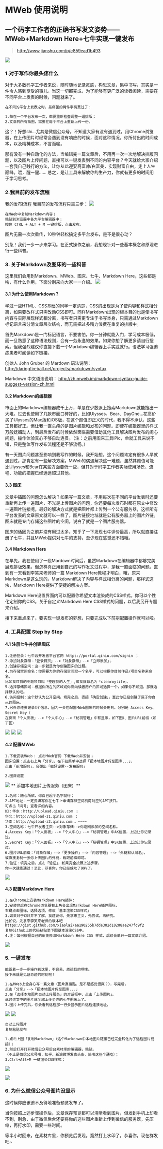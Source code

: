 # MWeb 使用说明
## 一个码字工作者的正确书写发文姿势—— MWeb+Markdown Here+七牛实现一键发布
> http://www.jianshu.com/p/c859ead1b493

![](http://oe7mrvlxa.bkt.clouddn.com/15117730846127.jpg)

### 1.对于写作你最头疼什么

对于大多数码字工作者来说，随时随地记录灵感，构思文章，集中书写，其实是一件令人感到享受的事儿。当这一切都完成，为了能够有更广泛的读者阅读，需要在不同平台上发表的时候，问题就来了。
    
    在不同的平台上发表之时，最痛苦的两件事情莫过于：
    
    1.每在一个平台发布一次，都要重新检查调整一遍排版；
    2.文章的所有插图，需要在每个平台上重新上传一份。
这？！好想shi...尤其是微信公众号，不知道大家有没有遇到过，用Chrome浏览器，在上传图片时经常会遇到没有响应的时候，面对这种情况，你所付出的时间成本，以及精神成本，不言而喻。

那有没有一种自动化的方法，当编辑完一篇文章后，不用再一次一次地解决排版问题，以及图片上传问题，直接可以一键发表到不同的内容平台？今天就给大家介绍一套我自己践行的方法，让你从此迎娶高富帅/白富美，实现财富自由，走上人生巅峰。喂，醒一醒…… 总之，是让工具来解放你的生产力，你就有更多的时间用于学习思考。

### 2.我目前的发布流程


我的发布l流程
我目前的发布流程只需三步：
![](http://oe7mrvlxa.bkt.clouddn.com/15117733010537.jpg)

    在MWeb中复制Markdown内容；
    粘贴到浏览器中各大平台编辑器中；
    按住 CTRL + ALT + M 一键排版，点击发布。
图片无需一次次重传，10秒钟轻松搞定多平台发布，是不是很心动？

别急！我们一步一步来学习。在正式操作之前，我想现针对一些基本概念和原理进行一些科普。

### 3. 关于Markdown及图床的一些科普

这里我们会用到Markdown、MWeb、图床、七牛、Markdown Here，这些都是啥，有什么作用，下面分别来向大家一一介绍。
![](http://oe7mrvlxa.bkt.clouddn.com/15117733415181.jpg)


#### 3.1 为什么使用Markdown？

学过一些HTML、CSS基础的同学一定清楚，CSS的出现是为了使内容和样式相分离，如果要改样式只需改动CSS即可。同样Markdown出现的根本目的也是使书写内容与实际展现样式相分离，书写者只需更专注于书写本身，只需通过Markdown标记语言来分清文章层次结构，而无需把过多精力浪费在重复的排版中。

首先Markdown是一门标记语言，不要害怕，你一分钟就能入门，学习成本极低，而一旦熟悉了这种语法规则，会有一劳永逸的效果。如果你想了解更多请自行搜索。但我强烈建议你直接下载一个Markdown编辑器上手实践就行。语法学习强迫症患者可阅读如下链接。

创始人 John Gruber 的 Mardown 语法说明：
http://daringfireball.net/projects/markdown/syntax

Markdown 中文语法说明：
http://zh.mweb.im/markdown-syntax-guide-suggest-version-zh.html


#### 3.2 Markdown的编辑器

市面上的Markdown编辑器成千上万，单是在少数派上搜索Markdown就能搜出一大堆。过去也使用了几款市面口碑好的，比如Ulysses、Bear、DayOne...花高价买了Ulysses的Mac版和iOS版，在这个颜值即正义的时代，我不得不承认，这些工具都好正。但让我一直头疼的是图片编辑和发布的问题。即使在编辑器里的样式万般妩媚动人，到最后发布的时候依然面临需要借助其他工具解决图片发布的闹心问题，操作体验真心不够自动连贯。（注：之前用图床工具iPic，单就工具来说不错，只是整体写作发布流程还是不够流畅。）

有一天图片问题甚至影响到我写作的时候，我开始想，这个问题肯定有很多人早就遇到过，那肯定有一些解决方案，MWeb的偶遇解决这一难题，虽然其颜值可能比Ulysses和Bear在某些方面要低一些，但其对于码字工作者实际使用场景、流程、功能的把握已经远远超过其他。

#### 3.3 图床

文章中插图的问题怎么解决？如果写一篇文章，不用每次在不同的平台发表时还要重新再上传一遍图片，不光是上传图片的问题，你还要每次发布时都在原文中修改一遍图片链接呢，最好的解决方式就是把图片都上传到一个公有服务器，这样所有平台发表的文章原文就可以一样了，图片链接地址就是公有服务器上的图片外链。图床就是专门存储这些图片的空间，说白了就是一个图片服务器。

图床的话因为之前并没有用过太多，知乎了一下发现七牛评价最高，所以就直接注册了七牛，并且MWeb提供对七牛的支持，至少现在感觉还不错哦。

#### 3.4 Markdown Here

在早先，我在使用了一段Mardown时间后，虽然Markdown在编辑器中都够完美展现排版效果，但怎样真正用到自己的写作发文过程中，是我一直面临的问题。直到有一天看到李笑来老师的一篇 Markdown Here教程才明白，哦，原来Markdown是这么玩的。Markdown解决了内容与样式相分离的问题，那样式这块，Markdown Here提供了便捷的解决方案。

Markdown Here设置界面内可以配置你希望文本渲染成的CSS样式。你可以个性化定制你的CSS。关于自定义Markdown Here CSS样式的问题，以后我另开专题来介绍。

接下来重点来了，要实现一键发布的梦想，只要完成以下前期配置操作就可以啦。

### 4. 工具配置 Step by Step

#### 4.1 注册七牛并创建图床

    1.注册登录：七牛云开发者平台官网 https://portal.qiniu.com/signin ；
    2.添加对象存储：「登录首页」-->「对象存储」-->「立即添加」；
    3.创建存储空间：这一步就是为你创建图床的过程。
    4.为存储空间命名：你需要为你的存储空间取一个名字，可以根据你目前作品/项目名称来命名，
    比如我目前的专题项目叫「整理我的人生」,那我就命名为「clearmylife」。
    5.选择存储区域：根据你所在的区域或你面向读者用户的区域选择一个，如果你不知道，那就选择默认的吧。
    6.访问控制：这个默认为公开空间。填完之后，直接「确定创建」。至此你已经创建了属于你自己的图床。
    7.另外你还要记录3个信息，因为一会在配置MWeb图床的时候会用到。分别是 Access Key、Secret Key（
    在页面「个人面板」-->「个人中心」-->「秘钥管理」中有显示，如下图）、图片URL前缀（如下图）

![](http://oe7mrvlxa.bkt.clouddn.com/15117734545946.jpg)
![](http://oe7mrvlxa.bkt.clouddn.com/15117734877815.jpg)
![](http://oe7mrvlxa.bkt.clouddn.com/15117735113096.jpg)

#### 4.2 配置MWeb

    1.下载安装MWeb： 点击MWeb官网 下载MWeb并安装；
    图床设置：点击右上角「分享」，在下拉菜单中选择「把本地图片传至图库...」，
    点击「新增服务」，会弹出「偏好设置--发布服务」
    
    2.图床设置
    
![](http://oe7mrvlxa.bkt.clouddn.com/15117735904899.jpg)
 **   添加本地图片上传服务（图床）**
    
    1.名称：随心所欲，你自己起个名字就行；
    2.API地址：一定要填写你在七牛上申请存储空间机房对应的API接口。
    可点击「问号」查看详细内容。
    如：华东：http://upload.qiniu.com ；
    华北：http://upload-z1.qiniu.com ；
    华南：http://upload-z2.qiniu.com 。~~~~
    3.空间名称：七牛开发者主页-->对象存储-->你刚刚添加的空间名称。
    4.Access Key：「个人面板」-->「个人中心」-->「秘钥管理」中AK位置，上边让你记录过。
    5.Secret Key：「个人面板」-->「个人中心」-->「秘钥管理」中SK位置，上边让你记录过。
    6.图片URL前缀：「对象存储」-->「更多操作」-->「内容管理」-->「外链默认域名」，
    或直接复制一张你上传图片的外链，截取前缀即可。
    7.验证：填完之后，点击「验证」，如果完全按照上述步骤，
    你一次就能通过！至此，恭喜你，你已经成功了99%了。
![](http://oe7mrvlxa.bkt.clouddn.com/15117737005484.jpg)

#### 4.3 配置Markdown Here

    1.在Chrome上安装Markdown Here插件:
    2.安装完后在Chrome浏览器右上角会出现Markdown Here插件图标，
    右键点击图标，选择选项，修改「基本渲染CSS样式」
    3.如果对于CSS并不了解，我建议你，先拿来主义，先尝试，再研究。
    比如说，先拿来李笑来老师的版本吧 https://gist.github.com/xiaolai/aa190255b7dde302d10208ae247fc9f2  
    复制Github上的代码粘贴至下图基本渲染CSS中。
    4.注：如何根据自己的审美修改Markdown Here CSS 样式，后续会单开一篇文章介绍。

![](http://oe7mrvlxa.bkt.clouddn.com/15117737873065.jpg)

### 5. 一键发布

    能跟着一步一步操作到这里，不容易，原谅我的啰嗦。
    接下来就是见证奇迹的时刻啦！
    
    1.在MWeb上全身心写一篇文章（图片直接贴，是不是感觉很爽？），写完后，
    点击「分享」-->「把本地图片传至图库...」
    2.在「选择本地图片自动上传服务」的对话框中，点击「上传图片」。
    此时你文中的图片就全部上传至你的七牛图床上了。
    3.图片上传完后，你会看到远程那一行会显示图片远程连接地址。

![](http://oe7mrvlxa.bkt.clouddn.com/15117738336036.jpg)
![](http://oe7mrvlxa.bkt.clouddn.com/15117738468521.jpg)

    自动上传图片
    复制粘贴发布
    
    1.点击上图「复制Markdown」（这个Markdown中本地图片链接已经完全转化为了远程图片链接）；
    2.然后打开打开微信公众号后台素材库的编辑器，粘贴。
    （不止是微信公众号哦，知乎，新浪微博发表头条，简书这些个通吃）；
    3.Ctrl+Alt+M 一键渲染CSS样式；

![](http://oe7mrvlxa.bkt.clouddn.com/15117738918389.jpg)

![](http://oe7mrvlxa.bkt.clouddn.com/15117739119356.jpg)


### 6. 为什么微信公众号图片没显示

这时候你应该迫不及待地准备预览发布了。

当你按照上述步骤操作后，文章保存预览都可以清晰看到图片，但发到手机上却看不到，别急，由于微信后台还要将你的这些图片重新上传到微信的服务器，先压缩，再打水印，需要一些时间。

等半小时回来，在素材库里，你预览后发现，竟然打上水印了，恭喜你，现在群发吧~




